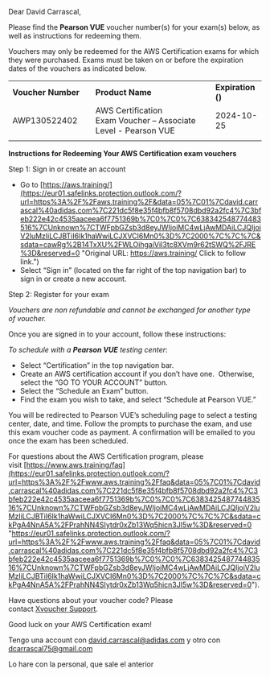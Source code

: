 Dear David Carrascal,

Please find the **Pearson VUE** voucher number(s) for your exam(s) below, as well as instructions for redeeming them.

Vouchers may only be redeemed for the AWS Certification exams for which they were purchased. Exams must be taken on or before the expiration dates of the vouchers as indicated below.

|                    |     |                                                                |     |                         |
| ------------------ | --- | -------------------------------------------------------------- | --- | ----------------------- |
| **Voucher Number** |     | **Product Name**                                               |     | **Expiration ()  <br>** |
| AWP130522402       |     | AWS Certification Exam Voucher – Associate Level - Pearson VUE |     | 2024-10-25              |
|                    |     |                                                                |     |                         |

**Instructions for Redeeming Your AWS Certification exam vouchers**  
  
Step 1: Sign in or create an account

- Go to [https://aws.training/](https://eur01.safelinks.protection.outlook.com/?url=https%3A%2F%2Faws.training%2F&data=05%7C01%7Cdavid.carrascal%40adidas.com%7C221dc5f8e35f4bfb8f5708dbd92a2fc4%7C3bfeb222e42c4535aaceea6f7751369b%7C0%7C0%7C638342548774483516%7CUnknown%7CTWFpbGZsb3d8eyJWIjoiMC4wLjAwMDAiLCJQIjoiV2luMzIiLCJBTiI6Ik1haWwiLCJXVCI6Mn0%3D%7C2000%7C%7C%7C&sdata=cawRg%2B14TxXU%2FWLOihgaiViI3tc8XVm9r62tSWQ%2FJRE%3D&reserved=0 "Original URL:
    https://aws.training/
    Click to follow link.")
- Select “Sign in” (located on the far right of the top navigation bar) to sign in or create a new account.

Step 2: Register for your exam  
  
_Vouchers are non refundable and cannot be exchanged for another type of voucher._  
  
Once you are signed in to your account, follow these instructions:  
  
_To schedule with a **Pearson VUE** testing center_:

- Select “Certification” in the top navigation bar.
- Create an AWS certification account if you don’t have one.  Otherwise, select the “GO TO YOUR ACCOUNT” button.
- Select the “Schedule an Exam” button.
- Find the exam you wish to take, and select “Schedule at Pearson VUE.”

You will be redirected to Pearson VUE’s scheduling page to select a testing center, date, and time. Follow the prompts to purchase the exam, and use this exam voucher code as payment. A confirmation will be emailed to you once the exam has been scheduled.  
  
For questions about the AWS Certification program, please visit [https://www.aws.training/faq](https://eur01.safelinks.protection.outlook.com/?url=https%3A%2F%2Fwww.aws.training%2Ffaq&data=05%7C01%7Cdavid.carrascal%40adidas.com%7C221dc5f8e35f4bfb8f5708dbd92a2fc4%7C3bfeb222e42c4535aaceea6f7751369b%7C0%7C0%7C638342548774483516%7CUnknown%7CTWFpbGZsb3d8eyJWIjoiMC4wLjAwMDAiLCJQIjoiV2luMzIiLCJBTiI6Ik1haWwiLCJXVCI6Mn0%3D%7C2000%7C%7C%7C&sdata=ckPgA4NnA5A%2FPrahNN4SIytdr0xZb13Wq5hicn3Jl5w%3D&reserved=0 "https://eur01.safelinks.protection.outlook.com/?url=https%3A%2F%2Fwww.aws.training%2Ffaq&data=05%7C01%7Cdavid.carrascal%40adidas.com%7C221dc5f8e35f4bfb8f5708dbd92a2fc4%7C3bfeb222e42c4535aaceea6f7751369b%7C0%7C0%7C638342548774483516%7CUnknown%7CTWFpbGZsb3d8eyJWIjoiMC4wLjAwMDAiLCJQIjoiV2luMzIiLCJBTiI6Ik1haWwiLCJXVCI6Mn0%3D%7C2000%7C%7C%7C&sdata=ckPgA4NnA5A%2FPrahNN4SIytdr0xZb13Wq5hicn3Jl5w%3D&reserved=0").  
  
Have questions about your voucher code? Please contact [Xvoucher Support](https://eur01.safelinks.protection.outlook.com/?url=http%3A%2F%2Fawshelp.xvoucher.com%2F&data=05%7C01%7Cdavid.carrascal%40adidas.com%7C221dc5f8e35f4bfb8f5708dbd92a2fc4%7C3bfeb222e42c4535aaceea6f7751369b%7C0%7C0%7C638342548774483516%7CUnknown%7CTWFpbGZsb3d8eyJWIjoiMC4wLjAwMDAiLCJQIjoiV2luMzIiLCJBTiI6Ik1haWwiLCJXVCI6Mn0%3D%7C2000%7C%7C%7C&sdata=hGLeWjOBrsCyg%2FZsSxkfVrOQvX8zk5AsTm32bfnJfwQ%3D&reserved=0 "https://eur01.safelinks.protection.outlook.com/?url=http%3A%2F%2Fawshelp.xvoucher.com%2F&data=05%7C01%7Cdavid.carrascal%40adidas.com%7C221dc5f8e35f4bfb8f5708dbd92a2fc4%7C3bfeb222e42c4535aaceea6f7751369b%7C0%7C0%7C638342548774483516%7CUnknown%7CTWFpbGZsb3d8eyJWIjoiMC4wLjAwMDAiLCJQIjoiV2luMzIiLCJBTiI6Ik1haWwiLCJXVCI6Mn0%3D%7C2000%7C%7C%7C&sdata=hGLeWjOBrsCyg%2FZsSxkfVrOQvX8zk5AsTm32bfnJfwQ%3D&reserved=0").   
  
Good luck on your AWS Certification exam!


Tengo una account con david.carrascal@adidas.com
y otro con dcarrascal75@gmail.com

Lo hare con la personal, que sale el anterior
